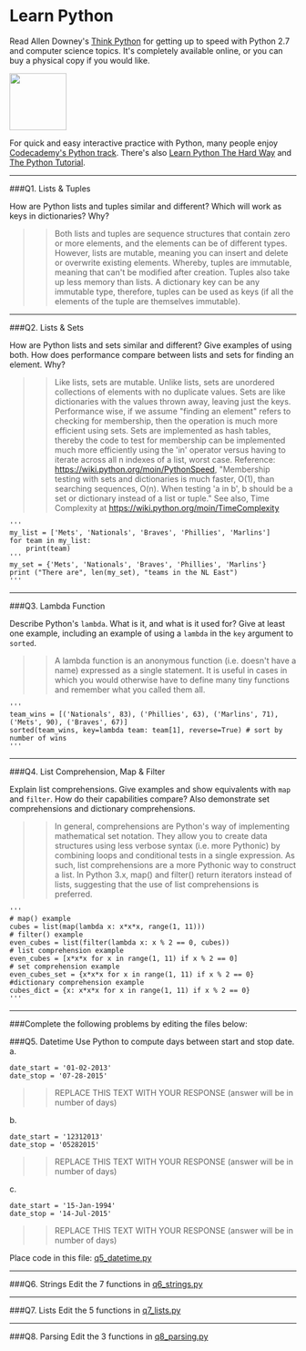 # Learn Python

Read Allen Downey's [Think Python](http://www.greenteapress.com/thinkpython/) for getting up to speed with Python 2.7 and computer science topics. It's completely available online, or you can buy a physical copy if you would like.

<a href="http://www.greenteapress.com/thinkpython/"><img src="img/think_python.png" style="width: 100px;" target="_blank"></a>

For quick and easy interactive practice with Python, many people enjoy [Codecademy's Python track](http://www.codecademy.com/en/tracks/python). There's also [Learn Python The Hard Way](http://learnpythonthehardway.org/book/) and [The Python Tutorial](https://docs.python.org/2/tutorial/).

---

###Q1. Lists &amp; Tuples

How are Python lists and tuples similar and different? Which will work as keys in dictionaries? Why?

>> Both lists and tuples are sequence structures that contain zero or more elements, and the elements can be of different types.  However, lists are mutable, meaning you can insert and delete or overwrite existing elements.  Whereby, tuples are immutable, meaning that can't be modified after creation.  Tuples also take up less memory than lists.  A dictionary key can be any immutable type, therefore, tuples can be used as keys (if all the elements of the tuple are themselves immutable).  

---

###Q2. Lists &amp; Sets

How are Python lists and sets similar and different? Give examples of using both. How does performance compare between lists and sets for finding an element. Why?

>> Like lists, sets are mutable.  Unlike lists, sets are unordered collections of elements with no duplicate values.  Sets are like dictionaries with the values thrown away, leaving just the keys.  Performance wise, if we assume "finding an element" refers to checking for membership, then the operation is much more efficient using sets.   Sets are implemented as hash tables, thereby the code to test for membership can be implemented much more efficiently using the 'in' operator versus having to iterate across all n indexes of a list, worst case.
Reference: https://wiki.python.org/moin/PythonSpeed, "Membership testing with sets and dictionaries is much faster, O(1), than searching sequences, O(n).  When testing 'a in b', b should be a set or dictionary instead of a list or tuple."  See also, Time Complexity at https://wiki.python.org/moin/TimeComplexity

    '''  
    my_list = ['Mets', 'Nationals', 'Braves', 'Phillies', 'Marlins']  
    for team in my_list:  
        print(team)  
    '''
    my_set = {'Mets', 'Nationals', 'Braves', 'Phillies', 'Marlins'}  
    print ("There are", len(my_set), "teams in the NL East")  
    '''
---

###Q3. Lambda Function

Describe Python's `lambda`. What is it, and what is it used for? Give at least one example, including an example of using a `lambda` in the `key` argument to `sorted`.

>> A lambda function is an anonymous function (i.e. doesn't have a name) expressed as a single statement.  It is useful in cases in which you would otherwise have to define many tiny functions and remember what you called them all.  

    '''  
    team_wins = [('Nationals', 83), ('Phillies', 63), ('Marlins', 71), ('Mets', 90), ('Braves', 67)]  
    sorted(team_wins, key=lambda team: team[1], reverse=True) # sort by number of wins  
    '''

---

###Q4. List Comprehension, Map &amp; Filter

Explain list comprehensions. Give examples and show equivalents with `map` and `filter`. How do their capabilities compare? Also demonstrate set comprehensions and dictionary comprehensions.

>> In general, comprehensions are Python's way of implementing mathematical set notation.  They allow you to create data structures using less verbose syntax (i.e. more Pythonic) by combining loops and conditional tests in a single expression.  As such, list comprehensions are a more Pythonic way to construct a list.  In Python 3.x, map() and filter() return iterators instead of lists, suggesting that the use of list comprehensions is preferred.

    '''
    # map() example
    cubes = list(map(lambda x: x*x*x, range(1, 11)))
    # filter() example
    even_cubes = list(filter(lambda x: x % 2 == 0, cubes))
    # list comprehension example
    even_cubes = [x*x*x for x in range(1, 11) if x % 2 == 0]
    # set comprehension example
    even_cubes_set = {x*x*x for x in range(1, 11) if x % 2 == 0}
    #dictionary comprehension example
    cubes_dict = {x: x*x*x for x in range(1, 11) if x % 2 == 0}
    '''

---

###Complete the following problems by editing the files below:

###Q5. Datetime
Use Python to compute days between start and stop date.   
a.  

```
date_start = '01-02-2013'    
date_stop = '07-28-2015'
```

>> REPLACE THIS TEXT WITH YOUR RESPONSE (answer will be in number of days)

b.  
```
date_start = '12312013'  
date_stop = '05282015'  
```

>> REPLACE THIS TEXT WITH YOUR RESPONSE (answer will be in number of days)

c.  
```
date_start = '15-Jan-1994'      
date_stop = '14-Jul-2015'  
```

>> REPLACE THIS TEXT WITH YOUR RESPONSE  (answer will be in number of days)

Place code in this file: [q5_datetime.py](python/q5_datetime.py)

---

###Q6. Strings
Edit the 7 functions in [q6_strings.py](python/q6_strings.py)

---

###Q7. Lists
Edit the 5 functions in [q7_lists.py](python/q7_lists.py)

---

###Q8. Parsing
Edit the 3 functions in [q8_parsing.py](python/q8_parsing.py)





